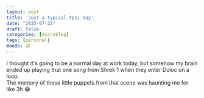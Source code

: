 ```yaml
---
layout: post
title: 'Just a typical Ypsi day'
date: "2023-07-22"
draft: false
categories: [microblog]
tags: [personal] 
moods: 😝
---
```

I thought it's going to be a normal day at work today, but somehow my brain ended up playing that one song from Shrek 1 when they enter Duloc on a loop.\
The memory of these little puppets from that scene was haunting me for like 3h 😂
